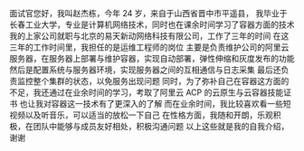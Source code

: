 
面试官您好，我叫赵杰栋，今年 24 岁，来自于山西省晋中市平遥县，
我毕业于长春工业大学，专业是计算机网络技术，同时也在课余时间学习了容器方面的技术
我的上家公司就职与北京的易天新动网络科技有限公司，工作了三年的时间
在这三年的工作时间里，我担任的是运维工程师的岗位
主要是负责维护公司的阿里云服务器，在服务器上部署与维护容器，实现自动部署，弹性伸缩和灰度发布的功能
然后是配置系统与服务器环境，实现服务器之间的互相通信与日志采集
最后还负责监控整个集群的状态，以免服务出现问题
同时，为了弥补自己在容器这方面的不足，我还通过在业余时间的学习，考取了阿里云 ACP 的云原生与云容器技能证书
也让我对容器这一技术有了更深入的了解
而在业余时间，我比较喜欢看一些短视频以及听音乐，可以适当的放松一下自己
在性格方面，我随和开朗，乐观积极，在团队中能够与成员友好相处，积极沟通问题
以上这些就是我的自我介绍，谢谢